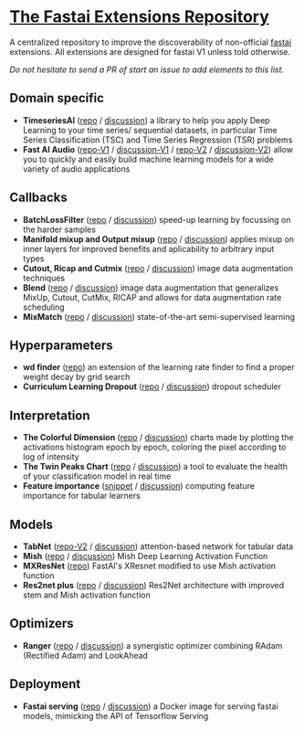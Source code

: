 # [The Fastai Extensions Repository](https://forums.fast.ai/t/unofficial-fastai-extensions-repository/)

A centralized repository to improve the discoverability of non-official [fastai](https://docs.fast.ai/) extensions.
All extensions are designed for fastai V1 unless told otherwise.

*Do not hesitate to send a PR of start an issue to add elements to this list.*

## Domain specific
- **TimeseriesAI** ([repo](https://github.com/timeseriesAI/timeseriesAI) / [discussion](https://forums.fast.ai/t/time-series-sequential-data-study-group/)) a library to help you apply Deep Learning to your time series/ sequential datasets, in particular Time Series Classification (TSC) and Time Series Regression (TSR) problems
- **Fast AI Audio** ([repo-V1](https://github.com/mogwai/fastai_audio) / [discussion-V1](https://forums.fast.ai/t/deep-learning-with-audio-thread/) / [repo-V2](https://github.com/rbracco/fastai2_audio) / [discussion-V2](https://forums.fast.ai/t/fastai-v2-audio/)) allow you to quickly and easily build machine learning models for a wide variety of audio applications

## Callbacks
- **BatchLossFilter** ([repo](https://github.com/oguiza/fastai_extensions/blob/master/03_BatchLossFilter.ipynb) / [discussion](https://forums.fast.ai/t/meet-batchlossfilter-a-new-technique-to-speed-up-training/56621)) speed-up learning by focussing on the harder samples
- **Manifold mixup and Output mixup** ([repo](https://github.com/nestordemeure/ManifoldMixup) / [discussion](https://forums.fast.ai/t/mixup-data-augmentation/22764/53)) applies mixup on inner layers for improved benefits and aplicability to arbitrary input types
- **Cutout, Ricap and Cutmix** ([repo](https://github.com/oguiza/fastai_extensions/blob/master/01_data_augmentation_notebook.ipynb) / [discussion](https://forums.fast.ai/t/cutmix-mixup/)) image data augmentation techniques
- **Blend** ([repo](https://github.com/oguiza/fastai_extensions/blob/master/02_data_augmentation_blend.ipynb) / [discussion](https://forums.fast.ai/t/data-augmentation-dynamic-blend/)) image data augmentation that generalizes MixUp, Cutout, CutMix, RICAP and allows for data augmentation rate scheduling
- **MixMatch** ([repo](https://github.com/oguiza/fastai_extensions/blob/master/04a_MixMatch_extended.ipynb) / [discussion](https://forums.fast.ai/t/semi-supervised-learning-ssl-uda-mixmatch-s4l/)) state-of-the-art semi-supervised learning

## Hyperparameters
- **wd finder** ([repo](https://github.com/DrHB/fastai_wd)) an extension of the learning rate finder to find a proper weight decay by grid search
- **Curriculum Learning Dropout** ([repo](https://github.com/lessw2020/Curriculum-Learning-Dropout) / [discussion](https://forums.fast.ai/t/improved-loss-with-curriculum-learning-paper-and-video/47337)) dropout scheduler

## Interpretation
- **The Colorful Dimension** ([repo](https://github.com/artste/colorfuldim) / [discussion](https://forums.fast.ai/t/the-colorful-dimension/))  charts made by plotting the activations histogram epoch by epoch, coloring the pixel according to log of intensity
- **The Twin Peaks Chart** ([repo](https://github.com/artste/colorfuldim) / [discussion](https://forums.fast.ai/t/the-twin-peaks-chart/)) a tool to evaluate the health of your classification model in real time
- **Feature importance** ([snippet](https://forums.fast.ai/t/feature-importance-in-deep-learning/42026/21) / [discussion](https://forums.fast.ai/t/feature-importance-in-deep-learning/)) computing feature importance for tabular learners

## Models
- **TabNet** ([repo-V2](https://github.com/mgrankin/fast_tabnet) / [discussion](https://forums.fast.ai/t/tabnet-with-fastai-v2/)) attention-based network for tabular data
- **Mish** ([repo](https://github.com/lessw2020/mish) / [discussion](https://forums.fast.ai/t/meet-mish-new-activation-function-possible-successor-to-relu/)) Mish Deep Learning Activation Function
- **MXResNet** ([repo](https://github.com/lessw2020/mish/blob/master/mxresnet.py)) FastAI's XResnet modified to use Mish activation function 
- **Res2net plus** ([repo](https://github.com/lessw2020/res2net-plus) / [discussion](https://forums.fast.ai/t/res2net-with-some-improvements-and-implementation/)) Res2Net architecture with improved stem and Mish activation function

## Optimizers
- **Ranger** ([repo](https://github.com/lessw2020/Ranger-Deep-Learning-Optimizer) / [discussion](https://forums.fast.ai/t/meet-ranger-radam-lookahead-optimizer)) a synergistic optimizer combining RAdam (Rectified Adam) and LookAhead

## Deployment
- **Fastai serving** ([repo](https://github.com/developmentseed/fastai-serving) / [discussion](https://forums.fast.ai/t/fastai-serving/)) a Docker image for serving fastai models, mimicking the API of Tensorflow Serving
